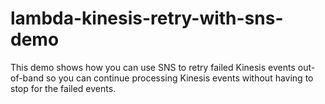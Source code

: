 # lambda-kinesis-retry-with-sns-demo
This demo shows how you can use SNS to retry failed Kinesis events out-of-band so you can continue processing Kinesis events without having to stop for the failed events.
